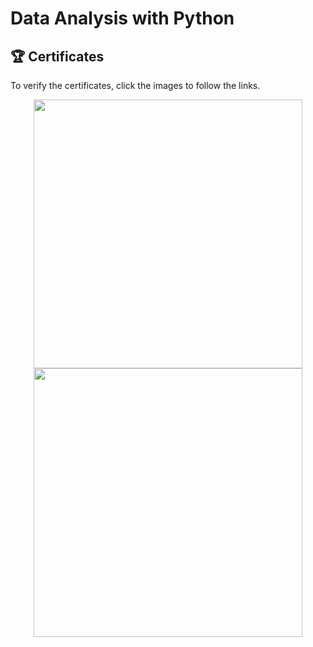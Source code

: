 # Data Analysis with Python


## 🏆 Certificates 
To verify the certificates, click the images to follow the links.

<p align="middle">
  <a href="https://www.coursera.org/account/accomplishments/verify/CDFFCXSQ7SUT"><img src="https://s3.amazonaws.com/coursera_assets/meta_images/generated/CERTIFICATE_LANDING_PAGE/CERTIFICATE_LANDING_PAGE~YGHC56UA8EQA/CERTIFICATE_LANDING_PAGE~CDFFCXSQ7SUT.jpeg" height="430"></a>
  <a href="https://www.credly.com/badges/2ea22b4f-f845-4e72-ae09-5c3fe17d29df/public_url"><img src="https://images.credly.com/size/680x680/images/fa39f4f0-174a-4886-b821-6a37d42b8b3a/Cognitive_Class_-_Data_Analysis_w_Python.png" height="430"></a>
</p>